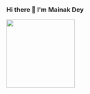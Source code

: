 ### Hi there 👋 I'm Mainak Dey 

<img height="180em" src="https://github-readme-stats.vercel.app/api?username=Mainakdey1&show_icons=true&hide_border=true&&count_private=true&include_all_commits=true" />

<!--START_SECTION:waka--> <!--END_SECTION:waka-->


